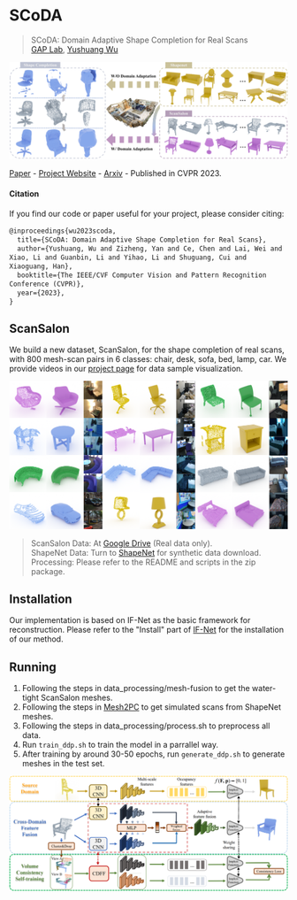 # SCoDA
> SCoDA: Domain Adaptive Shape Completion for Real Scans <br />
> [GAP Lab](https://gaplab.cuhk.edu.cn/), [Yushuang Wu](https://scholar.google.com/citations?hl=zh-CN&user=x5gpN0sAAAAJ)

![Teaser](figures/teaser_2k.png)

[Paper](https://arxiv.org/abs/2304.10179.pdf) - 
[Project Website](https://yushuang-wu.github.io/SCoDA/) -
[Arxiv](https://arxiv.org/abs/2304.10179) -
Published in CVPR 2023.

#### Citation

If you find our code or paper useful for your project, please consider citing:

    @inproceedings{wu2023scoda,
      title={SCoDA: Domain Adaptive Shape Completion for Real Scans},
      author={Yushuang, Wu and Zizheng, Yan and Ce, Chen and Lai, Wei and Xiao, Li and Guanbin, Li and Yihao, Li and Shuguang, Cui and Xiaoguang, Han},
      booktitle={The IEEE/CVF Computer Vision and Pattern Recognition Conference (CVPR)},
      year={2023},
    }
    
## ScanSalon

We build a new dataset, ScanSalon, for the shape completion of real scans, with 800 mesh-scan pairs in 6 classes: chair, desk, sofa, bed, lamp, car. We provide videos in our [project page](https://yushuang-wu.github.io/SCoDA/) for data sample visualization. 

![Dataset](figures/dataset_vis.png)

> ScanSalon Data: At [Google Drive](https://drive.google.com/drive/folders/1JrBxlBufivinI5_Xyi-1wBz2quU-DThj?usp=sharing) (Real data only).  <br />
> ShapeNet Data: Turn to [ShapeNet](https://shapenet.org) for synthetic data download.  <br />
> Processing: Please refer to the README and scripts in the zip package.
    
## Installation

Our implementation is based on IF-Net as the basic framework for reconstruction. Please refer to the "Install" part of [IF-Net](https://github.com/jchibane/if-net) for the installation of our method. 

## Running

1. Following the steps in data_processing/mesh-fusion to get the water-tight ScanSalon meshes. <br />
2. Following the steps in [Mesh2PC](https://github.com/kochanha/Mesh-to-Pointcloud-using-Blensor) to get simulated scans from ShapeNet meshes. <br /> 
3. Following the steps in data_processing/process.sh to preprocess all data. <br />
4. Run `train_ddp.sh` to train the model in a parrallel way. <br />
5. After training by around 30-50 epochs, run `generate_ddp.sh` to generate meshes in the test set. 

![Methodology](figures/method.png)
